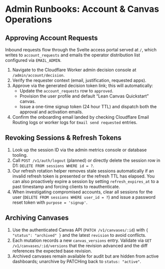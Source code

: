 # Admin Runbooks: Account & Canvas Operations

## Approving Account Requests
Inbound requests flow through the Svelte access portal served at `/`, which writes to `account_requests` and emails the operator distribution list configured via `EMAIL_ADMIN`.

1. Navigate to the Cloudflare Worker admin decision console at `/admin/account/decision`.
2. Verify the requester context (email, justification, requested apps).
3. Approve via the generated decision token link; this will automatically:
   - Update the `account_requests` row to `approved`.
   - Provision the user profile and default “Lean Canvas Quickstart” canvas.
   - Issue a one-time signup token (24 hour TTL) and dispatch both the approval and activation emails.
4. Confirm the onboarding email landed by checking Cloudflare Email Routing logs or worker logs for `Email send requested` entries.

## Revoking Sessions & Refresh Tokens
1. Look up the session ID via the admin metrics console or database tooling.
2. Call `POST /v1/auth/logout` (planned) or directly delete the session row in D1: `DELETE FROM sessions WHERE id = ?`.
3. Our refresh rotation helper removes stale sessions automatically if an invalid refresh token is presented or the refresh TTL has elapsed. You can also proactively expire a session by setting `refresh_expires_at` to a past timestamp and forcing clients to reauthenticate.
4. When investigating compromised accounts, clear all sessions for the user (`DELETE FROM sessions WHERE user_id = ?`) and issue a password reset token with `purpose = 'signup'`.

## Archiving Canvases
1. Use the authenticated Canvas API (`PATCH /v1/canvases/:id`) with `{ "status": "archived" }` and the latest `revision` to avoid conflicts.
2. Each mutation records a new `canvas_versions` entry. Validate via `GET /v1/canvases/:id/versions` that the revision advanced and the diff references the expected base revision.
3. Archived canvases remain available for audit but are hidden from active dashboards; unarchive by PATCHing back to `status: "active"`.
